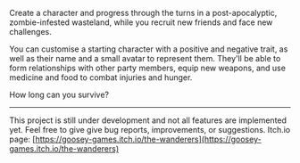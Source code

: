 ​Create a character and progress through the turns in a post-apocalyptic, zombie-infested wasteland, while you recruit new friends and face new challenges.

You can customise a starting character with a positive and negative trait, as well as their name and a small avatar to represent them. They'll be able to form relationships with other party members, equip new weapons, and use medicine and food to combat injuries and hunger.

How long can you survive?

---

This project is still under development and not all features are implemented yet. Feel free to give give bug reports, improvements, or suggestions. Itch.io page: [https://goosey-games.itch.io/the-wanderers](https://goosey-games.itch.io/the-wanderers)
